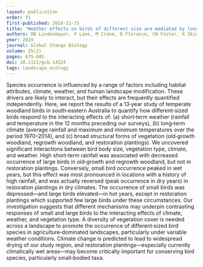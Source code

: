 ```yaml
---
layout: publication
order: 31
first-published: 2018-11-15
title: "Weather effects on birds of different size are mediated by long-term climate and vegetation type in endangered temperate woodlands."
authors: DB Lindenmayer, P Lane, M Crane, D Florance, CN Foster, K Ikin, D Michael, CF Sato, BC Scheele & <b>MJ Westgate</b>
year: 2019
journal: Global Change Biology
volume: 25(2)
pages: 675-685
doi: 10.1111/gcb.14524
tags: landscape_ecology
---
```

Species occurrence is influenced by a range of factors including habitat attributes, climate, weather, and human landscape modification. These drivers are likely to interact, but their effects are frequently quantified independently. Here, we report the results of a 13‐year study of temperate woodland birds in south‐eastern Australia to quantify how different‐sized birds respond to the interacting effects of: (a) short‐term weather (rainfall and temperature in the 12 months preceding our surveys), (b) long‐term climate (average rainfall and maximum and minimum temperatures over the period 1970–2014), and (c) broad structural forms of vegetation (old‐growth woodland, regrowth woodland, and restoration plantings). We uncovered significant interactions between bird body size, vegetation type, climate, and weather. High short‐term rainfall was associated with decreased occurrence of large birds in old‐growth and regrowth woodland, but not in restoration plantings. Conversely, small bird occurrence peaked in wet years, but this effect was most pronounced in locations with a history of high rainfall, and was actually reversed (peak occurrence in dry years) in restoration plantings in dry climates. The occurrence of small birds was depressed—and large birds elevated—in hot years, except in restoration plantings which supported few large birds under these circumstances. Our investigation suggests that different mechanisms may underpin contrasting responses of small and large birds to the interacting effects of climate, weather, and vegetation type. A diversity of vegetation cover is needed across a landscape to promote the occurrence of different‐sized bird species in agriculture‐dominated landscapes, particularly under variable weather conditions. Climate change is predicted to lead to widespread drying of our study region, and restoration plantings—especially currently climatically wet areas—may become critically important for conserving bird species, particularly small‐bodied taxa.